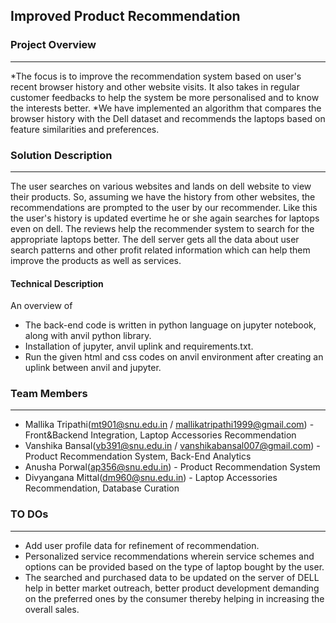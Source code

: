 ## Improved Product Recommendation 

### Project Overview
----------------------------------
*The focus is to improve the recommendation system based on user's recent browser history and other website visits. It also takes in regular customer feedbacks to help the system be more personalised and to know the interests better.
*We have implemented an algorithm that compares the browser history with the Dell dataset and recommends the laptops based on feature similarities and preferences.

### Solution Description
----------------------------------
The user searches on various websites and lands on dell website to view their products. So, assuming we have the history from other websites, the recommendations are prompted to the user by our recommender. Like this the user's history 
is updated evertime he or she again searches for laptops even on dell. The reviews help the recommender system to search for the appropriate laptops better. The dell server gets all the data about user search patterns and other profit
related information which can help them improve the products as well as services.

#### Technical Description

An overview of 
* The back-end code is written in python language on jupyter notebook, along with anvil python library.
* Installation of jupyter, anvil uplink and requirements.txt.
* Run the given html and css codes on anvil environment after creating an uplink between anvil and jupyter.

### Team Members
----------------------------------
* Mallika Tripathi(mt901@snu.edu.in / mallikatripathi1999@gmail.com) - Front&Backend Integration, Laptop Accessories Recommendation
* Vanshika Bansal(vb391@snu.edu.in / vanshikabansal007@gmail.com) - Product Recommendation System, Back-End Analytics
* Anusha Porwal(ap356@snu.edu.in) - Product Recommendation System
* Divyangana Mittal(dm960@snu.edu.in) - Laptop Accessories Recommendation, Database Curation

### TO DOs
----------------------------------
* Add user profile data for refinement of recommendation.
* Personalized service recommendations wherein service schemes and options can be provided based on the type of laptop bought by the user.
* The searched and purchased data to be updated on the server of DELL help in better market outreach, better product development demanding on the preferred ones by the consumer thereby helping in increasing the overall sales.
